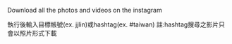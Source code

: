Download all the photos and videos on the instagram

執行後輸入目標帳號(ex. jjlin)或hashtag(ex. #taiwan)
註:hashtag搜尋之影片只會以照片形式下載